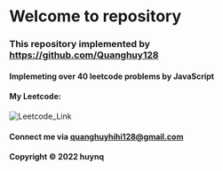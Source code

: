 # Welcome to repository
### This repository implemented by https://github.com/Quanghuy128

#### Implemeting over 40 leetcode problems by JavaScript 
#### My Leetcode:
![Leetcode_Link](https://leetcode.com/Quanghuy128)

#### Connect me via quanghuyhihi128@gmail.com

#### Copyright &#169; 2022 huynq

